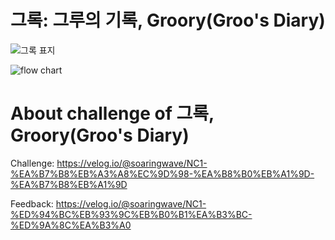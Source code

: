 # 그록: 그루의 기록, Groory(Groo's Diary)

![그록 표지](https://github.com/soaringwave/MyDiaryApp/assets/82134672/2093b20b-fe3e-4758-b89d-bbde967e9dd8)

![flow chart](https://github.com/soaringwave/MyDiaryApp/assets/82134672/854413e8-d3b1-43bc-9986-d058361cfe07)


# About challenge of 그록, Groory(Groo's Diary)
Challenge: https://velog.io/@soaringwave/NC1-%EA%B7%B8%EB%A3%A8%EC%9D%98-%EA%B8%B0%EB%A1%9D-%EA%B7%B8%EB%A1%9D

Feedback: https://velog.io/@soaringwave/NC1-%ED%94%BC%EB%93%9C%EB%B0%B1%EA%B3%BC-%ED%9A%8C%EA%B3%A0
